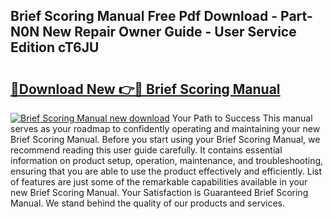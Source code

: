 ## Brief Scoring Manual Free Pdf Download - Part-N0N New Repair Owner Guide - User Service Edition cT6JU

# <h2><a href="http://bc22489.oget.top/?id=Brief+Scoring+Manual">🔗Download New 👉🔴 Brief Scoring Manual</a></h2>

[![Brief Scoring Manual new download](https://i.imgur.com/5g1atiW.png)](http://bc22489.oget.top/?id=Brief+Scoring+Manual)
Your Path to Success This manual serves as your roadmap to confidently operating and maintaining your new Brief Scoring Manual. Before you start using your Brief Scoring Manual, we recommend reading this user guide carefully. It contains essential information on product setup, operation, maintenance, and troubleshooting, ensuring that you are able to use the product effectively and efficiently. List of features are just some of the remarkable capabilities available in your new Brief Scoring Manual. Your Satisfaction is Guaranteed Brief Scoring Manual. We stand behind the quality of our products and services.
